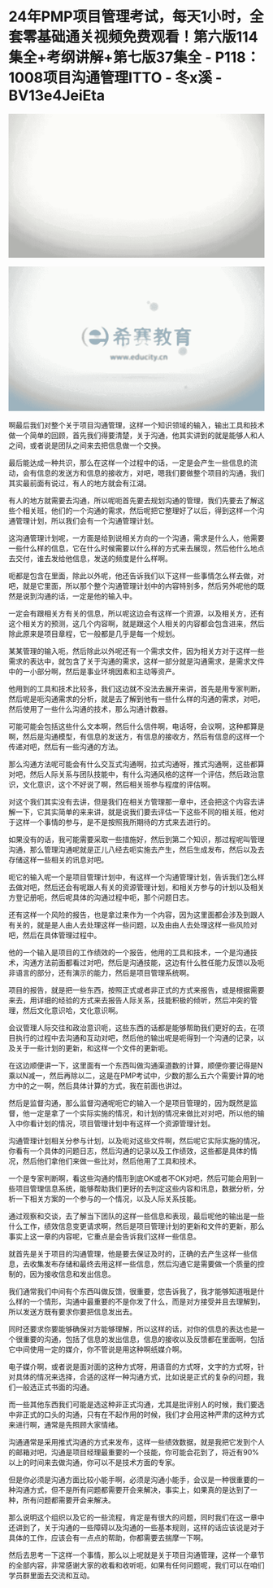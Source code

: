 # 24年PMP项目管理考试，每天1小时，全套零基础通关视频免费观看！第六版114集全+考纲讲解+第七版37集全 - P118：1008项目沟通管理ITTO - 冬x溪 - BV13e4JeiEta

![](img/ed7be4ea757d72a7718f817ef5c318fd_0.png)

![](img/ed7be4ea757d72a7718f817ef5c318fd_1.png)

啊最后我们对整个关于项目沟通管理，这样一个知识领域的输入，输出工具和技术做一个简单的回顾，首先我们得要清楚，关于沟通，他其实讲到的就是能够人和人之间，或者说是团队之间来去把信息做一个交换。

最后能达成一种共识，那么在这样一个过程中的话，一定是会产生一些信息的流动，会有信息的发送方和信息的接收方，对吧，嗯我们要做整个项目的沟通，我们其实最前面有说过，有人的地方就会有江湖。

有人的地方就需要去沟通，所以呢呃首先要去规划沟通的管理，我们先要去了解这些个相关班，他们的一个沟通的需求，然后呢把它整理好了以后，得到这样一个沟通管理计划，所以我们会有一个沟通管理计划。

这沟通管理计划呢，一方面是给到说相关方向的一个沟通，需求是什么人，他需要一些什么样的信息，它在什么时候需要以什么样的方式来去展现，然后他什么地点去交付，谁去发给他信息，发送的频度是什么样啊。

呃都是包含在里面，除此以外呢，他还告诉我们以下这样一些事情怎么样去做，对吧，就是它里面，所以那个整个沟通管理计划中的内容特别多，然后另外呢他的既然是说到沟通的话，一定是他的输入中。

一定会有跟相关方有关的信息，所以呢这边会有这样一个资源，以及相关方，还有这个相关方的预测，这几个内容啊，就是跟这个人相关的内容都会包含进来，然后除此原来是项目章程，它一般都是几乎是每一个规划。

某某管理的输入呃，然后除此以外呢还有一个需求文件，因为相关方对于这样一些需求的表达中，就包含了关于沟通的需求，这样一部分就是沟通需求，是需求文件中的一小部分啊，然后是事业环境因素和主动等资产。

他用到的工具和技术比较多，我们这边就不没法去展开来讲，首先是用专家判断，然后呢是呃沟通需求的分析，就是去了解到他有一些什么样的沟通的需求，对吧，然后使用了一些什么沟通的技术，那么沟通计数器。

可能可能会包括这些什么文本啊，然后什么信件啊，电话呀，会议啊，这种都算是啊，然后是沟通模型，有信息的发送方，有信息的接收方，然后有信息的这样一个传递对吧，然后有一些沟通的方法。

那么沟通方法呢可能会有什么交互式沟通啊，拉式沟通呀，推式沟通啊，这些都算对吧，然后人际关系与团队技能中，有什么沟通风格的这样一个评估，然后政治意识，文化意识，这个不好说了啊，然后相关班参与程度的评估啊。

对这个我们其实没有去讲，但是我们在相关方管理那一章中，还会把这个内容去讲解一下，它其实简单的来来讲，就是说我们要去评估一下这些不同的相关班，他对于这样一个事情的参与，是不是按照我所期待的方式来去进行的。

如果没有的话，我可能需要采取一些措施好，然后到第二个知识，那过程呢叫管理沟通，那么管理沟通呢就是正儿八经去呃实施去产生，然后生成发布，然后以及去存储这样一些相关的讯息对吧。

呃它的输入呢一个是项目管理计划中，有这样一个沟通管理计划，告诉我们怎么样去做对吧，然后还会有呢跟人有关的资源管理计划，和相关方参与的计划以及相关方登记册呃，然后呢具体的沟通过程中呃，那个问题日志。

还有这样一个风险的报告，也是拿过来作为一个内容，因为这里面都会涉及到跟人有关的，就是是人由人去处理这样一些问题，以及由由人去处理这样一些风险对吧，然后在具体管理过程中。

他的一个输入是项目的工作绩效的一个报告，他用的工具和技术，一个是沟通技术，沟通方法前面都看过对吧，然后是沟通技能，这边有什么胜任能力反馈以及呃非语言的部分，还有演示的能力，然后是项目管理系统啊。

项目的报告，就是把一些东西，按照正式或者非正式的方式来报告，或是根据需要来去，用详细的经验的方式来去报告人际关系，技能积极的倾听，然后冲突的管理，然后文化意识哈，文化意识啊。

会议管理人际交往和政治意识呃，这些东西的话都是能够帮助我们更好的去，在项目执行的过程中去沟通和互动对吧，然后他的输出呢是呃得到一个沟通的记录，以及关于一些计划的更新，和这样一个文件的更新呃。

在这边顺便讲一下，这里面有一个东西叫做沟通渠道数的计算，顺便你要记得是N乘以N减一，然后再除以二，这是在PMP考试中，少数的那么五六个需要计算的地方中的之一啊，然后具体计算的方式，我在前面也讲过。

然后是监督沟通，那么监督沟通呢呃它的输入一个是项目管理的，因为既然是监督，他一定是拿了一个实际实施的情况，和计划的情况来做比对对吧，所以他的输入中你看计划的情况，项目管理计划中有这样一个资源管理计划。

沟通管理计划相关分参与计划，以及呃对这些文件啊，然后呢它实际实施的情况，你看有一个具体的问题日志，然后沟通的记录以及工作绩效，这些都是具体的情况，然后他们拿他们来做一些比对，然后他用了工具和技术。

一个是专家判断啊，看这些沟通的情形到底OK或者不OK对吧，然后可能会用到一些项目管理信息系统，能够帮助我们更好的去判定这些内容和讯息，数据分析，分析一下相关方案的一个参与的一个情况，以及人际关系技能。

通过观察和交谈，去了解当下团队的这样一些信息和表现，最后呢他的输出是一些什么工作，绩效信息变更请求啊，然后是项目管理计划的更新和文件的更新，那么事实上这一章的内容呢，它重点是会告诉我们这样一些信息。

就首先是关于项目的沟通管理，他是要去保证及时的，正确的去产生这样一些信息，去收集发布存储和最终去用这样一些信息，然后沟通它是需要做一个质量的控制的，因为接收信息和发出信息。

我们通常我们中间有个东西叫做反馈，很重要，您告诉我了，我才能够知道哦是什么样的一个情形，沟通中最重要的不是你发了什么，而是对方接受并且去理解到，所以发送方既有要求你要把信息发出去。

同时还要求你要能够确保对方能够理解，所以这样的话，对你的信息的表达也是一个很重要的沟通，包括了信息的发出信息，信息的接收以及反馈都在里面啊，包括它中间使用一定的媒介，你不管说是用这种啊纸媒介啊。

电子媒介啊，或者说是面对面的这种方式呀，用语音的方式呀，文字的方式呀，针对具体的情况来选择，合适的这样一种沟通方式，比如说是正式的复杂的问题，我们一般选正式书面的沟通。

而一些其他东西我们可能是选这种非正式沟通，尤其是批评别人的时候，我们要选中非正式的口头的沟通，只有在不起作用的时候，我们才会用这种严肃的这种方式来进行啊，通常是先照顾大家情绪。

沟通通常是采用推式沟通的方式来发布，这样一些绩效数据，就是我把它发到个人的邮箱对吧，沟通是项目经理最重要的一个技能，你可能会花到了，将近有90%以上的时间来去做沟通，你可以不是技术方面的专家。

但是你必须是沟通方面比较小能手啊，必须是沟通小能手，会议是一种很重要的一种沟通方式，但不是所有问题都需要开会来解决，事实上，如果真的是达到了一种，所有问题都需要开会来解决。

那么说明这个组织以及它的一些流程，肯定是有很大的问题，同时我们在这一章中还讲到了，关于沟通的一些障碍以及沟通的一些基本规则，这样的话应该说是对于具体的工作，应该会有一点点的帮助，你都需要去揣摩一下啊。

然后去思考一下这样一个事情，那么以上呢就是关于项目沟通管理，这样一个章节的全部内容，非常感谢大家的收看和收听呃，如果有任何问题呢，我们可以在咱们学员群里面去交流和互动。

